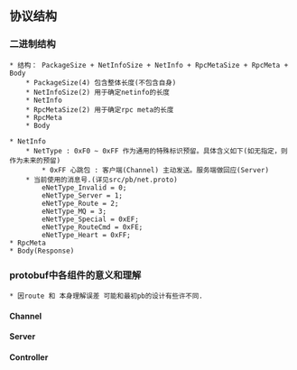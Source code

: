 ## 协议结构
### 二进制结构
	* 结构： PackageSize + NetInfoSize + NetInfo + RpcMetaSize + RpcMeta + Body
		* PackageSize(4) 包含整体长度(不包含自身)
		* NetInfoSize(2) 用于确定netinfo的长度
		* NetInfo
		* RpcMetaSize(2) 用于确定rpc meta的长度
		* RpcMeta  
		* Body 
	
	* NetInfo
		* NetType : 0xF0 ~ 0xFF 作为通用的特殊标识预留。具体含义如下(如无指定，则作为未来的预留)
			* 0xFF 心跳包 : 客户端(Channel) 主动发送。服务端做回应(Server)
		* 当前使用的消息号.(详见src/pb/net.proto)
			eNetType_Invalid = 0;
			eNetType_Server = 1;
			eNetType_Route = 2;
			eNetType_MQ = 3;
			eNetType_Special = 0xEF;
			eNetType_RouteCmd = 0xFE;
			eNetType_Heart = 0xFF;
	* RpcMeta
	* Body(Response)

### protobuf中各组件的意义和理解
	* 因route 和 本身理解误差 可能和最初pb的设计有些许不同.

#### Channel

#### Server

#### Controller

